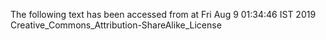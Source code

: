 The following text has been accessed from at Fri Aug 9 01:34:46 IST 2019
Creative_Commons_Attribution-ShareAlike_License
